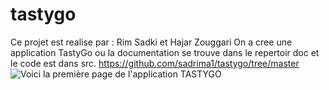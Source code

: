 # tastygo
Ce projet est realise par : Rim Sadki et Hajar Zouggari
On a cree une application TastyGo ou la documentation se trouve dans le repertoir doc et le code est dans src.
https://github.com/sadrima1/tastygo/tree/master
<img src="C:\Users\User\Downloads\tgo (1).jpg" alt="Voici la première page de l'application TASTYGO">
